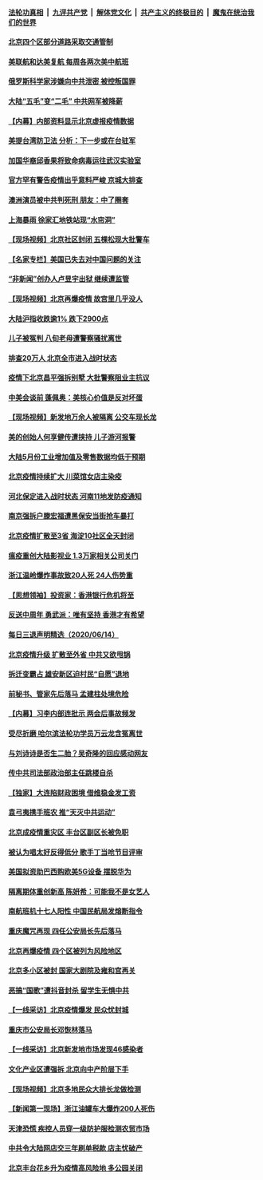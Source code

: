 

####  [法轮功真相](../../../../basic/blob/master/README.md?t=06160031) &nbsp;|&nbsp; [九评共产党](../../../../9ping.md/blob/master/README.md?t=06160031) &nbsp;|&nbsp; [解体党文化](../../../../jtdwh.md/blob/master/README.md?t=06160031)  &nbsp;|&nbsp; [共产主义的终极目的](../../../../gczydzjmd.md/blob/master/README.md?t=06160031) &nbsp;|&nbsp; [魔鬼在统治我们的世界](../../../../mgztzwmdsj.md/blob/master/README.md?t=06160031) 

#### [北京四个区部分道路采取交通管制](../pages/nsc413/n12187449.md?t=06160031) 

#### [美联航和达美复航 每周各两次美中航班](../pages/nsc413/n12187419.md?t=06160031) 

#### [俄罗斯科学家涉嫌向中共泄密 被控叛国罪](../pages/nsc413/n12187303.md?t=06160031) 

#### [大陆“五毛”变“二毛” 中共网军被降薪](../pages/nsc413/n12187232.md?t=06160031) 

#### [【内幕】内部资料显示北京虚报疫情数据](../pages/nsc413/n12187160.md?t=06160031) 

#### [美提台湾防卫法 分析：下一步或在台驻军](../pages/nsc413/n12186960.md?t=06160031) 

#### [加国华裔邱香果将致命病毒运往武汉实验室](../pages/nsc413/n12186268.md?t=06160031) 

#### [官方罕有警告疫情出乎意料严峻 京城大排查](../pages/nsc413/n12187185.md?t=06160031) 

#### [澳洲演员被中共判死刑 朋友：中了圈套](../pages/nsc413/n12187174.md?t=06160031) 

#### [上海暴雨 徐家汇地铁站现“水帘洞”](../pages/nsc413/n12187121.md?t=06160031) 

#### [【现场视频】北京社区封闭 五棵松现大批警车](../pages/nsc413/n12186852.md?t=06160031) 

#### [【名家专栏】美国已失去对中国问题的关注](../pages/nsc413/n12176686.md?t=06160031) 

#### [“非新闻”创办人卢昱宇出狱 继续遭监管](../pages/nsc413/n12186885.md?t=06160031) 

#### [【现场视频】北京再爆疫情 故宫里几乎没人](../pages/nsc413/n12186799.md?t=06160031) 

#### [大陆沪指收跌逾1% 跌下2900点](../pages/nsc413/n12186739.md?t=06160031) 

#### [儿子被冤判 八旬老母遭警察骚扰离世](../pages/nsc413/n12184666.md?t=06160031) 

#### [排查20万人 北京全市进入战时状态](../pages/nsc413/n12186814.md?t=06160031) 


#### [疫情下北京昌平强拆别墅 大批警察阻业主抗议](../pages/nsc413/n12186658.md?t=06160031) 

#### [中美会谈前 蓬佩奥：美核心价值是反对坏蛋](../pages/nsc413/n12186712.md?t=06160031) 

#### [【现场视频】新发地万余人被隔离 公交车现长龙](../pages/nsc413/n12186741.md?t=06160031) 

#### [美的创始人何享健传遭挟持 儿子游河报警](../pages/nsc413/n12185681.md?t=06160031) 

#### [大陆5月份工业增加值及零售数据均低于预期](../pages/nsc413/n12186119.md?t=06160031) 

#### [北京疫情持续扩大 川菜馆女店主染疫](../pages/nsc413/n12186205.md?t=06160031) 

#### [河北保定进入战时状态 河南11地发防疫通知](../pages/nsc413/n12186098.md?t=06160031) 

#### [南京强拆户滕宏福遭黑保安当街抢车暴打](../pages/nsc413/n12185995.md?t=06160031) 

#### [北京疫情扩散至3省 海淀10社区全天封闭](../pages/nsc413/n12186008.md?t=06160031) 

#### [瘟疫重创大陆影视业 1.3万家相关公司关门](../pages/nsc413/n12185567.md?t=06160031) 

#### [浙江温岭爆炸事故致20人死 24人伤势重](../pages/nsc413/n12185918.md?t=06160031) 

#### [【思想领袖】投资家：香港银行危机将至](../pages/nsc413/n12115486.md?t=06160031) 

#### [反送中周年 勇武派：唯有坚持 香港才有希望](../pages/nsc413/n12185743.md?t=06160031) 

#### [每日三退声明精选（2020/06/14）](../pages/nsc413/n12185854.md?t=06160031) 

#### [北京疫情升级 扩散至外省 中共又欲甩锅](../pages/nsc413/n12185523.md?t=06160031) 

#### [拆迁变霸占 雄安新区迫村民“自愿”退地](../pages/nsc413/n12185461.md?t=06160031) 

#### [前秘书、管家先后落马 孟建柱处境危险](../pages/nsc413/n12185182.md?t=06160031) 

#### [【内幕】习李内部连批示 两会后事故频发](../pages/nsc413/n12185390.md?t=06160031) 

#### [受尽折磨 哈尔滨法轮功学员万云龙含冤离世](../pages/nsc413/n12180330.md?t=06160031) 

#### [与刘诗诗是否生二胎？吴奇隆的回应感动网友](../pages/nsc413/n12185206.md?t=06160031) 

#### [传中共司法部政治部主任跳楼自杀](../pages/nsc413/n12185535.md?t=06160031) 

#### [【独家】大连陷财政困境 借维稳金发工资](../pages/nsc413/n12176199.md?t=06160031) 

#### [袁弓夷携手班农 推“天灭中共运动”](../pages/nsc413/n12185396.md?t=06160031) 

#### [北京成疫情重灾区 丰台区副区长被免职](../pages/nsc413/n12185358.md?t=06160031) 

#### [被认为唱太好反得低分 歌手丁当呛节目评审](../pages/nsc413/n12185250.md?t=06160031) 

#### [美国拟资助巴西购欧美5G设备 摆脱华为](../pages/nsc413/n12185218.md?t=06160031) 

#### [隔离期体重创新高 陈妍希：可能我不是女艺人](../pages/nsc413/n12185107.md?t=06160031) 

#### [南航班机十七人阳性 中国民航局发熔断指令](../pages/nsc413/n12185256.md?t=06160031) 

#### [重庆魔咒再现 四任公安局长先后落马](../pages/nsc413/n12184987.md?t=06160031) 

#### [北京再爆疫情 四个区被列为风险地区](../pages/nsc413/n12184856.md?t=06160031) 

#### [北京多小区被封 国家大剧院及雍和宫再关](../pages/nsc413/n12184820.md?t=06160031) 

#### [恶搞“国歌”遭抖音封杀 留学生无惧中共](../pages/nsc413/n12183853.md?t=06160031) 

#### [【一线采访】北京疫情爆发 民众忧封城](../pages/nsc413/n12184541.md?t=06160031) 

#### [重庆市公安局长邓恢林落马](../pages/nsc413/n12184791.md?t=06160031) 

#### [【一线采访】北京新发地市场发现46感染者](../pages/nsc413/n12184571.md?t=06160031) 

#### [文化产业区遭强拆 北京向中产阶层下手](../pages/nsc413/n12183745.md?t=06160031) 

#### [【现场视频】北京多地民众大排长龙做检测](../pages/nsc413/n12184482.md?t=06160031) 


#### [【新闻第一现场】浙江油罐车大爆炸200人死伤](../pages/nsc413/n12184671.md?t=06160031) 

#### [天津恐慌 疾控人员穿一级防护服检测农贸市场](../pages/nsc413/n12184543.md?t=06160031) 

#### [中共令大陆网店交三年刷单税款 店主忧破产](../pages/nsc413/n12184515.md?t=06160031) 

#### [北京丰台花乡升为疫情高风险地 多公园关闭](../pages/nsc413/n12184512.md?t=06160031) 

